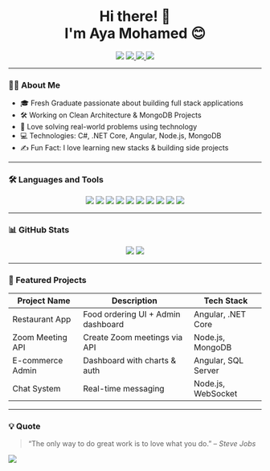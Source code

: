 <h1 align="center">Hi there! 🚀<br> I'm Aya Mohamed 😊</h1>

<p align="center">
  <img src="https://img.shields.io/badge/PROFILE VIEWS-115-blue?style=flat-square" />
  <a href="https://www.linkedin.com/in/aya-mohamed-nafed/" target="_blank">
    <img src="https://img.shields.io/badge/LinkedIn-0077B5?style=flat-square&logo=linkedin&logoColor=white" />
  </a>
  <a href="mailto:ayamohammednafed@gmail.com">
    <img src="https://img.shields.io/badge/Gmail-D14836?style=flat-square&logo=gmail&logoColor=white" />
  </a>
  <img src="https://img.shields.io/badge/Location-Egypt-red?style=flat-square" />
</p>

---

### 👩‍💻 About Me

- 🎓 Fresh Graduate passionate about building full stack applications
- 🛠️ Working on Clean Architecture & MongoDB Projects
- 🚀 Love solving real-world problems using technology
- 💻 Technologies: C#, .NET Core, Angular, Node.js, MongoDB
- ✍️ Fun Fact: I love learning new stacks & building side projects

---

### 🛠️ Languages and Tools

<p align="center">
  <img src="https://img.shields.io/badge/C%23-239120?style=for-the-badge&logo=c-sharp&logoColor=white" />
  <img src="https://img.shields.io/badge/.NET_Core-512BD4?style=for-the-badge&logo=dotnet&logoColor=white" />
  <img src="https://img.shields.io/badge/Angular-DD0031?style=for-the-badge&logo=angular&logoColor=white" />
  <img src="https://img.shields.io/badge/Node.js-339933?style=for-the-badge&logo=node.js&logoColor=white" />
  <img src="https://img.shields.io/badge/MongoDB-4EA94B?style=for-the-badge&logo=mongodb&logoColor=white" />
  <img src="https://img.shields.io/badge/SQL_Server-CC2927?style=for-the-badge&logo=microsoft-sql-server&logoColor=white" />
  <img src="https://img.shields.io/badge/Git-F05032?style=for-the-badge&logo=git&logoColor=white" />
  <img src="https://img.shields.io/badge/GitHub-181717?style=for-the-badge&logo=github&logoColor=white" />
  <img src="https://img.shields.io/badge/Visual_Studio-5C2D91?style=for-the-badge&logo=visual-studio&logoColor=white" />
  <img src="https://img.shields.io/badge/Postman-FF6C37?style=for-the-badge&logo=postman&logoColor=white" />
</p>

---

### 📊 GitHub Stats

<p align="center">
  <img src="https://github-readme-stats.vercel.app/api?username=ayamohamed-dev&show_icons=true&theme=tokyonight" />
  <img src="https://github-readme-stats.vercel.app/api/top-langs/?username=ayamohamed-dev&layout=compact&theme=tokyonight" />
</p>

---

### 🌟 Featured Projects

| Project Name | Description | Tech Stack |
|--------------|-------------|------------|
| Restaurant App | Food ordering UI + Admin dashboard | Angular, .NET Core |
| Zoom Meeting API | Create Zoom meetings via API | Node.js, MongoDB |
| E-commerce Admin | Dashboard with charts & auth | Angular, SQL Server |
| Chat System | Real-time messaging | Node.js, WebSocket |

---

<!-- QUOTE -->
### 💡 Quote
> “The only way to do great work is to love what you do.” – *Steve Jobs*

<!-- FOOTER WAVING SHAPE -->
<img src="https://capsule-render.vercel.app/api?type=waving&color=0abde3&height=150&section=footer"/>
